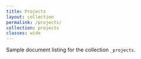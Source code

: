 ```yaml
---
title: Projects
layout: collection
permalink: /projects/
collection: projects
classes: wide
---
```


Sample document listing for the collection `_projects`.
